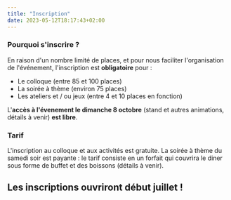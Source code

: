 ```yaml
---
title: "Inscription"
date: 2023-05-12T18:17:43+02:00
---
```

### Pourquoi s'inscrire ? 
En raison d'un nombre limité de places, et pour nous faciliter l'organisation de l'événement, l'inscription est **obligatoire** pour :
- Le colloque (entre 85 et 100 places)
- La soirée à thème (environ 75 places)
- Les ateliers et / ou jeux (entre 4 et 10 places en fonction)
   
L'**accès à l'évenement le dimanche 8 octobre** (stand et autres animations, détails à venir) **est libre**.

### Tarif
L'inscription au colloque et aux activités est gratuite. La soirée à thème du samedi soir est payante : le tarif consiste en un forfait qui couvrira le diner sous forme de buffet et des boissons (détails à venir). 

## Les inscriptions ouvriront début juillet !


